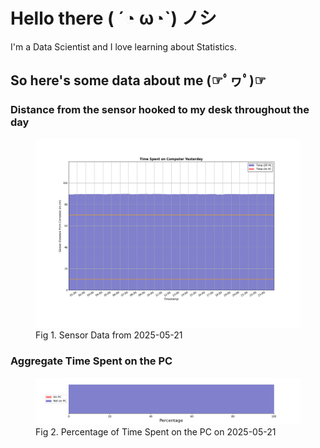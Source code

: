 
# Hello there ( ´◔ ω◔`) ノシ

I'm a Data Scientist and I love learning about Statistics.

## So here's some data about me (☞ﾟヮﾟ)☞


### Distance from the sensor hooked to my desk throughout the day
<figure>
  <picture>
    <source media="(prefers-color-scheme: dark)" srcset="Pi/readme/graphs/lineplot/dark-plot-2025-05-21.png">
    <source media="(prefers-color-scheme: light)" srcset="Pi/readme/graphs/lineplot/light-plot-2025-05-21.png">
    <img alt="Shows a black logo in light color mode and a white one in dark color mode." src="Pi/readme/graphs/lineplot/light-plot-2025-05-21.png">
  </picture>
  <figcaption>Fig 1. Sensor Data from 2025-05-21</figcaption>
</figure>



### Aggregate Time Spent on the PC
<figure>
  <picture>
    <source media="(prefers-color-scheme: dark)" srcset="Pi/readme/graphs/barplot/dark-plot-2025-05-21.png">
    <source media="(prefers-color-scheme: light)" srcset="Pi/readme/graphs/barplot/light-plot-2025-05-21.png">
    <img alt="Shows a black logo in light color mode and a white one in dark color mode." src="Pi/readme/graphs/barplot/light-plot-2025-05-21.png">
  </picture>
  <figcaption>Fig 2. Percentage of Time Spent on the PC on 2025-05-21</figcaption>
</figure>
